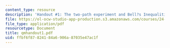 ```yaml
---
content_type: resource
description: 'Handout #1: The two-path experiment and Bell?s Inequalities'
file: https://ol-ocw-studio-app-production.s3.amazonaws.com/courses/24-111-philosophy-of-quantum-mechanics-spring-2005/ffbf6f87824184a6906a87035e47ac1f_qmhandout1.pdf
file_type: application/pdf
resourcetype: Document
title: qmhandout1.pdf
uid: ffbf6f87-8241-84a6-906a-87035e47ac1f
---
```

